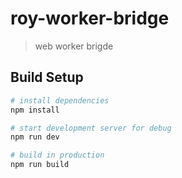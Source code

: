 # roy-worker-bridge

> web worker brigde

## Build Setup

``` bash
# install dependencies
npm install

# start development server for debug
npm run dev

# build in production
npm run build
```
